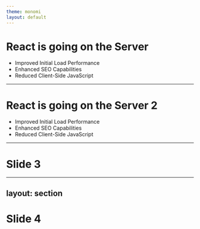 ```yaml
---
theme: monomi
layout: default
---
```


# React is going on the Server

- Improved Initial Load Performance
- Enhanced SEO Capabilities
- Reduced Client-Side JavaScript

---

# React is going on the Server 2

- Improved Initial Load Performance
- Enhanced SEO Capabilities
- Reduced Client-Side JavaScript

---

# Slide 3

---
layout: section
---

# Slide 4
